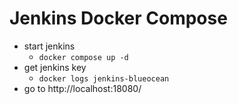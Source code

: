 # Jenkins Docker Compose

- start jenkins
    - `docker compose up -d`
- get jenkins key
    - `docker logs jenkins-blueocean`
- go to http://localhost:18080/

